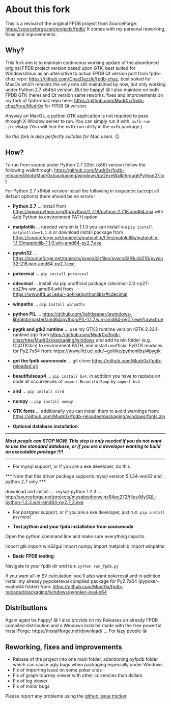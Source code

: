 About this fork
===============

This is a revival of the original FPDB project from SourceForge: https://sourceforge.net/projects/fpdb/
It comes with my personal reworking, fixes and improvements.

Why?
----

This fork aim is to maintain continuous working update of the abandoned original FPDB project version based upon GTK, best suited for Windows/linux as an alternative to actual FPDB Qt version port from fpdb-chaz repo: https://github.com/ChazDazzle/fpdb-chaz, best suited for MacOs which remains the only one still maintained by now, but only working under Python 2.7 x64bit version.
But be happy! :smile:
I also maintain on both FPDB GTK (here) and Qt version same reworks, fixes and improvements on my fork of fpdb-chaz repo here: https://github.com/Mudr0x/fpdb-chaz/tree/Mudr0x  for FPDB Qt version.

Anyway on MacOs, a python GTK application is not required to pass through X-Window server to run.
You can simply run it with: `xvfb-run ./runMyApp`
(You will find the xvfb-run utility in the xvfb package.)

*So this fork is also perfectly suitable for Mac users.* :wink:

How?
----

To run from source under Python 2.7 32bit (x86) version follow the following walkthrough: https://github.com/Mudr0x/fpdb-reloaded/blob/Mudr0x/packaging/windows/py2exeWalkthroughPython27.txt

For Python 2.7  x64bit version install the following in sequence (accept all default options) there should be no errors !

- **Python 2.7** ... install from https://www.python.org/ftp/python/2.7.18/python-2.7.18.amd64.msi with Add Python to environment PATH option

- **matplotlib** ... needed version is 1.1.0 you can install via `pip install matplotlib==1.1.0` or download install package from https://sourceforge.net/projects/matplotlib/files/matplotlib/matplotlib-1.1.0/matplotlib-1.1.0.win-amd64-py2.7.exe

- **pywin32** ... https://sourceforge.net/projects/pywin32/files/pywin32/Build216/pywin32-216.win-amd64-py2.7.exe

- **pokereval** ... `pip install pokereval`

- **cdecimal** ... install via pip unofficial package cdecimal-2.3-cp27-cp27m-win_amd64.whl from https://www.lfd.uci.edu/~gohlke/pythonlibs/#cdecimal

- **winpaths** ... `pip install winpaths`

- **python PIL** ... https://github.com/lightkeeper/lswindows-lib/blob/master/amd64/python/PIL-1.1.7.win-amd64-py2.7.exe?raw=true

- **pygtk and gtk2 runtime** ... use my GTK2 runtime version (GTK-2.22.1-runtime.zip) from https://github.com/Mudr0x/fpdb-chaz/tree/Mudr0x/packaging/windows and add its bin folder (e.g. C:\GTK\bin) to environment PATH, and install unofficial PyGTK modules for Py2.7x64 from: https://www.lfd.uci.edu/~gohlke/pythonlibs/#pygtk

- **get the fpdb sourcecode** ... git clone https://github.com/Mudr0x/fpdb-reloaded.git

- **beautifulsoup4** ... `pip install bs4`. In addtiion you have to replace on code all occurrences of `import BeautifulSoup` by `import bs4`

- **xlrd** ... `pip install xlrd`

- **numpy** ... `pip install numpy`

- **GTK fonts** ... additionally you can install them to avoid warnings from: https://github.com/Mudr0x/fpdb-reloaded/packaging/windows/fonts.zip

- **Optional database installation**:

************************************************************
***Most people can STOP NOW, This step is only needed if you do not want to use the standard database, or if you are a developer wanting to build an executable package !!!!***
*************************************************************

- For mysql support, or if you are a exe developer, do this

*** Note that this driver package supports mysql version 5.1.34-win32 and python 2.7 only ***

download and install.....
mysql-python 1.2.3 ... http://sourceforge.net/projects/mysqlpythonwinx64py272/files/MySQL-python-1.2.3.win-amd64-py2.7_2.exe

- For postgres support, or if you are a exe developer, just run: `pip install psycopg2`



- **Test python and your fpdb installation from sourcecode**

Open the python command line and make sure everything imports.

import gtk
import win32gui
import numpy
import matplotlib
import winpaths

- **Basic FPDB testing**:

Navigate to your fpdb dir and run: `python run_fpdb.py`


If you want all-in EV calculation, you'll also want pokereval and
in addition install my already pypokereval compiled package for Py2.7x64 (pypoker-eval-x64 folder) from: https://github.com/Mudr0x/fpdb-reloaded/packaging/windows/pypoker-eval-x64

Distributions
------------------

Again again be happy! :smile:
I also provide on my Releases an already FPDB compiled distribution and a Windows Installer made with the free powerful InstallForge: https://installforge.net/download/ ... For lazy people :stuck_out_tongue:

Reworking, fixes and improvements
------------------

- Rebase of the project into one main folder, adandoning pyfpdb folder which can cause ugly bugs when packaging especially under Windows
- Fix of importing issue on some poker sites
- Fix of graph tourney viewer with other currencies than dollars
- Fix of log viewer
- Fix of minor bugs

Please report any problems using the
[github issue tracker](https://github.com/Mudr0x/fpdb-reloaded/issues).
